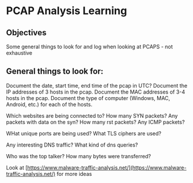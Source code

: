 # PCAP Analysis Learning

## Objectives

Some general things to look for and log when looking at PCAPS - not exhaustive

## General things to look for:

Document the date, start time, end time of the pcap in UTC? Document the IP addresses of 3 hosts in the pcap. Document the MAC addresses of 3-4 hosts in the pcap. Document the type of computer \(Windows, MAC, Android, etc.\) for each of the hosts.

Which websites are being connected to? How many SYN packets? Any packets with data on the syn? How many rst packets? Any ICMP packets?

WHat unique ports are being used? What TLS ciphers are used?

Any interesting DNS traffic? What kind of dns queries?

Who was the top talker? How many bytes were transferred?

Look at [https://www.malware-traffic-analysis.net/](https://www.malware-traffic-analysis.net/) for more ideas

